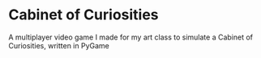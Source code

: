 # Cabinet of Curiosities
A multiplayer video game I made for my art class to simulate a Cabinet of Curiosities, written in PyGame
